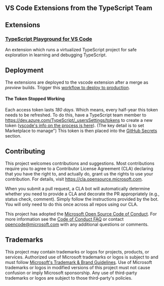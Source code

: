 ## VS Code Extensions from the TypeScript Team

## Extensions

### [TypeScript Playground for VS Code](./packages/playground)

An extension which runs a virtualized TypeScript project for safe exploration in learning and debugging TypeScript.

## Deployment

The extensions are deployed to the vscode extension after a merge as _preview_ builds. Trigger this [workflow to deploy to production](https://github.com/microsoft/TypeScript-VSCode-Extensions/actions/workflows/production-deploy.yml).

#### The Token Stopped Working

Each access token lasts _180 days_. Which means, every half-year this token needs to be refreshed. To do this, have a TypeScript team member to https://dev.azure.com/TypeScript/_usersSettings/tokens to create a new token ([vscode's info on the process is here](https://code.visualstudio.com/api/working-with-extensions/publishing-extension#get-a-personal-access-token)). (The key detail is to set Marketplace to manage") This token is then placed into the [GitHub Secrets](https://github.com/microsoft/TypeScript-VSCode-Extensions/settings/secrets/actions) section.

## Contributing

This project welcomes contributions and suggestions.  Most contributions require you to agree to a
Contributor License Agreement (CLA) declaring that you have the right to, and actually do, grant us
the rights to use your contribution. For details, visit https://cla.opensource.microsoft.com.

When you submit a pull request, a CLA bot will automatically determine whether you need to provide
a CLA and decorate the PR appropriately (e.g., status check, comment). Simply follow the instructions
provided by the bot. You will only need to do this once across all repos using our CLA.

This project has adopted the [Microsoft Open Source Code of Conduct](https://opensource.microsoft.com/codeofconduct/).
For more information see the [Code of Conduct FAQ](https://opensource.microsoft.com/codeofconduct/faq/) or
contact [opencode@microsoft.com](mailto:opencode@microsoft.com) with any additional questions or comments.

## Trademarks

This project may contain trademarks or logos for projects, products, or services. Authorized use of Microsoft 
trademarks or logos is subject to and must follow 
[Microsoft's Trademark & Brand Guidelines](https://www.microsoft.com/en-us/legal/intellectualproperty/trademarks/usage/general).
Use of Microsoft trademarks or logos in modified versions of this project must not cause confusion or imply Microsoft sponsorship.
Any use of third-party trademarks or logos are subject to those third-party's policies.
